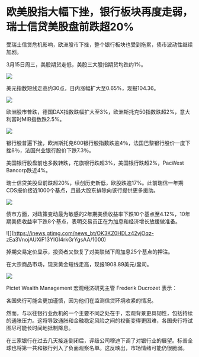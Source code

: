 # 欧美股指大幅下挫，银行板块再度走弱，瑞士信贷美股盘前跌超20%

受瑞士信贷危机影响，欧洲股市下挫，整个银行板块也受到拖累，债市波动性继续加剧。

3月15日周三，美股期货走低，美股三大股指期货均跌约1%。

![](https://inews.gtimg.com/news_bt/O4ruG4M5aTYGmmre8tDdcZ4ATUceMxwoEntKabGgBoV74AA/1000)

美元指数短线走高约30点，日内涨幅扩大至0.65%，现报104.36。

![](https://inews.gtimg.com/news_bt/OU1dhaRp5O8_ziqicgCYJhafjiiimmSSdjZU7FXHhBiqcAA/1000)

欧洲股市普跌，德国DAX指数跌幅扩大至3%，欧洲斯托克50指数跌超2%，意大利富时MIB指数跌2.5%。

![](https://inews.gtimg.com/news_bt/OOR5EJNybsKIsbmOxVlwvR1xHQV9XC5tslHFkBPHn2IPMAA/1000)

银行股普遍下挫，欧洲斯托克600银行股指数跌逾4％，法国巴黎银行股价一度下挫8％，法国兴业银行股价下跌7.3％。

美国银行股盘前也多数转跌，花旗银行跌超3%，美国银行跌超2%，PacWest Bancorp跌近4%。

瑞士信贷美股盘前跌超20%，续创历史新低，欧股跌逾17%。此前瑞信一年期CDS报价接近1000个基点，且最大股东排除向该行提供更多援助。

![](https://inews.gtimg.com/news_bt/OJ3Jt0py093P3nh0k6xLKesj8Yq-2jJpBWPMTtoqS8p-cAA/1000)

债市方面，对政策变动最为敏感的2年期美债收益率下跌10个基点至4.12%，10年期美债收益率下跌8个基点，表明交易员正在为加息和经济增长放缓做准备。

![](https://inews.gtimg.com/news_bt/OK3KZ0HDLz42vjOqz-
zEa3VnojAUXiF13YIGI4rkGrYgsAA/1000)

掉期交易定价显示，投资者又恢复了对美联储下周加息25个基点的押注。

在大宗商品市场，现货黄金短线走高，现报1908.89美元/盎司。

![](https://inews.gtimg.com/news_bt/O2Oucrqqx3PqGNngg2P_wxrydpHlGdcHxgF7FAYfDOZIEAA/1000)

Pictet Wealth Management 宏观经济研究主管 Frederik Ducrozet 表示：

各国央行可能会更加谨慎，因为他们在监测信贷环境收紧的情况。

然而，与以往银行业危机的一个主要不同之处在于，宏观背景更具韧性，包括持续的通胀压力。这将导致通胀和金融稳定风险之间的权衡变得更困难，各国央行将试图尽可能长时间地抵制降息。

在三家银行在过去几天接连倒闭后，评级公司穆迪下调了对银行业的展望。标普全球也将第一共和银行列入了负面观察名单。这反映出，市场情绪可能仍很脆弱。

